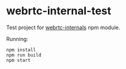 webrtc-internal-test
====================

Test project for [webrtc-internals](https://github.com/vassjozsef/webrtc-internals) npm module.

Running:

    npm install
    npm run build
    npm start


